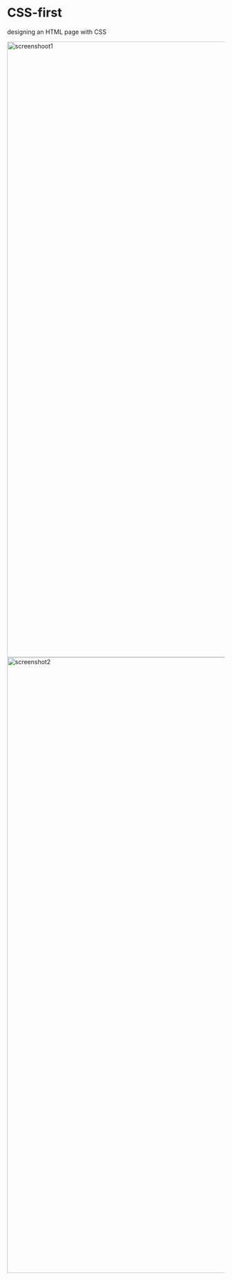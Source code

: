 # CSS-first
designing an HTML page with CSS

<img width="1427" alt="screenshoot1" src="https://github.com/misikogl/CSS-first/assets/89875821/e4ac89ac-0abf-47c9-a151-dc87dbdddb70">

<img width="1427" alt="screenshot2" src="https://github.com/misikogl/CSS-first/assets/89875821/2665c70e-04ab-447b-a4d6-e474c54db0ad">
